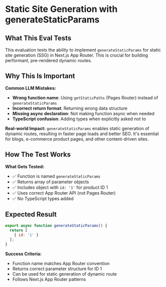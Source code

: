 # Static Site Generation with generateStaticParams

## What This Eval Tests

This evaluation tests the ability to implement `generateStaticParams` for static site generation (SSG) in Next.js App Router. This is crucial for building performant, pre-rendered dynamic routes.

## Why This Is Important

**Common LLM Mistakes:**
- **Wrong function name**: Using `getStaticPaths` (Pages Router) instead of `generateStaticParams`
- **Incorrect return format**: Returning wrong data structure
- **Missing async declaration**: Not making function async when needed
- **TypeScript confusion**: Adding types when explicitly asked not to

**Real-world Impact:**
`generateStaticParams` enables static generation of dynamic routes, resulting in faster page loads and better SEO. It's essential for blogs, e-commerce product pages, and other content-driven sites.

## How The Test Works

**What Gets Tested:**
- ✅ Function is named `generateStaticParams`
- ✅ Returns array of parameter objects
- ✅ Includes object with `id: '1'` for product ID 1
- ✅ Uses correct App Router API (not Pages Router)
- ✅ No TypeScript types added

## Expected Result

```javascript
export async function generateStaticParams() {
  return [
    { id: '1' }
  ];
}
```

**Success Criteria:**
- Function name matches App Router convention
- Returns correct parameter structure for ID 1
- Can be used for static generation of dynamic route
- Follows Next.js App Router patterns